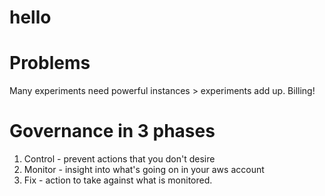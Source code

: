 # hello

# Problems

Many experiments need powerful instances > experiments add up. Billing!

# Governance in 3 phases
1. Control - prevent actions that you don't desire
2. Monitor - insight into what's going on in your aws account
3. Fix - action to take against what is monitored.

